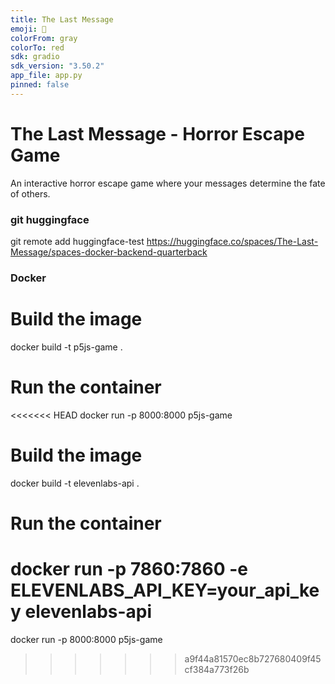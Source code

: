 ```yaml
---
title: The Last Message
emoji: 📱
colorFrom: gray
colorTo: red
sdk: gradio
sdk_version: "3.50.2"
app_file: app.py
pinned: false
---
```


# The Last Message - Horror Escape Game

An interactive horror escape game where your messages determine the fate of others.

### git huggingface

git remote add huggingface-test https://huggingface.co/spaces/The-Last-Message/spaces-docker-backend-quarterback

### Docker

# Build the image

docker build -t p5js-game .

# Run the container
<<<<<<< HEAD
docker run -p 8000:8000 p5js-game

# Build the image
docker build -t elevenlabs-api .

# Run the container
docker run -p 7860:7860 -e ELEVENLABS_API_KEY=your_api_key elevenlabs-api
=======

docker run -p 8000:8000 p5js-game
>>>>>>> a9f44a81570ec8b727680409f45cf384a773f26b
